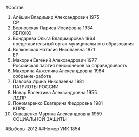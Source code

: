 #Состав
1. Алёшин Владимир Александрович 1975   
    СР
2. Берновская Лариса Иосифовна 1934   
    ЯБЛОКО
3. Бондарева Ольга Владимировна 1964   
    представительный орган муниципального образования
4. Волконская Наталия Николаевна 1971   
    ЕР
5. Махорин Евгений Александрович 1977   
    Российская партия пенсионеров за справедливость
6. Махорина Анжелика Александровна 1984   
    собрание-работа
7. Павлова Ирина Николаевна 1981   
    ПАТРИОТЫ РОССИИ
8. Новар Валентина Александровна 1955   
    ЛДПР
9. Пономаренко Екатерина Федоровна 1981   
    КПРФ
10. Сиващенко Марина Александровна 1959   
    СОЦИАЛЬНОЙ ЗАЩИТЫ

#Выборы-2012
##Номер УИК
1854
